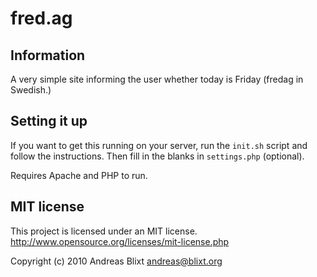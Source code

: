 # fred.ag

## Information

A very simple site informing the user whether today is Friday (fredag in
Swedish.)

## Setting it up

If you want to get this running on your server, run the `init.sh` script and
follow the instructions. Then fill in the blanks in `settings.php` (optional).

Requires Apache and PHP to run.

## MIT license

This project is licensed under an MIT license.  
<http://www.opensource.org/licenses/mit-license.php>

Copyright (c) 2010 Andreas Blixt <andreas@blixt.org>
